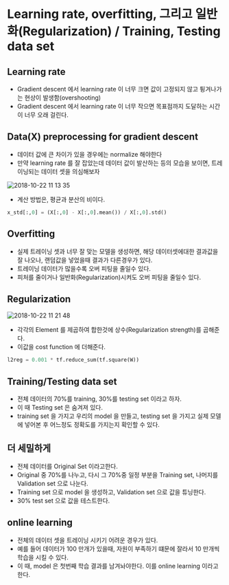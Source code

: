 # Learning rate, overfitting, 그리고 일반화(Regularization) / Training, Testing data set

## Learning rate

- Gradient descent 에서 learning rate 이 너무 크면 값이 고정되지 않고 튕겨나가는 현상이 발생함(overshooting)
- Gradient descent 에서 learning rate 이 너무 작으면 목표점까지 도달하는 시간이 너무 오래 걸린다.

## Data(X) preprocessing for gradient descent

- 데이터 값에 큰 차이가 있을 경우에는 normalize 해야한다
- 만약 learning rate 를 잘 잡았는데 데이터 값이 발산하는 등의 모습을 보이면, 트레이닝되는 데이터 셋을 의심해보자

![2018-10-22 11 13 35](https://user-images.githubusercontent.com/20614643/47297510-3afa2580-d650-11e8-9cfe-a1ee8754174e.png)

- 계산 방법은, 평균과 분산의 비이다.

```py
x_std[:,0] = (X[:,0] - X[:,0].mean()) / X[:,0].std()
```

## Overfitting

- 실제 트레이닝 셋과 너무 잘 맞는 모델을 생성하면, 해당 데이터셋에대한 결과값을 잘 나오나, 랜덤값을 넣었을때 결과가 다른경우가 있다.
- 트레이닝 데이터가 많을수록 오버 피팅을 줄일수 있다.
- 피처를 줄이거나 일반화(Regularization)시켜도 오버 피팅을 줄일수 있다.

## Regularization

![2018-10-22 11 21 48](https://user-images.githubusercontent.com/20614643/47297856-4732b280-d651-11e8-9b51-56fe25b518a2.png)

- 각각의 Element 를 제곱하여 합한것에 상수(Regularization strength)를 곱해준다.
- 이값을 cost function 에 더해준다.

```py
l2reg = 0.001 * tf.reduce_sum(tf.square(W))
```

## Training/Testing data set

- 전체 데이터의 70%를 training, 30%를 testing set 이라고 하자.
- 이 때 Testing set 은 숨겨져 있다.
- training set 을 가지고 우리의 model 을 만들고, testing set 을 가지고 실제 모델에 넣어본 후 어느정도 정확도를 가지는지 확인할 수 있다.

## 더 세밀하게

- 전체 데이터를 Original Set 이라고한다.
- Original 중 70%를 나누고, 다시 그 70%중 일정 부분을 Training set, 나머지를 Validation set 으로 나눈다.
- Training set 으로 model 을 생성하고, Validation set 으로 값을 튜닝한다.
- 30% test set 으로 값을 테스트한다.

## online learning

- 전체의 데이터 셋을 트레이닝 시키기 어려운 경우가 있다.
- 예를 들어 데이터가 100 만개가 있을때, 자원이 부족하기 떄문에 잘라서 10 만개씩 학습을 시킬 수 있다.
- 이 때, model 은 첫번째 학습 결과를 남겨놔야한다. 이를 online learning 이라고한다.
